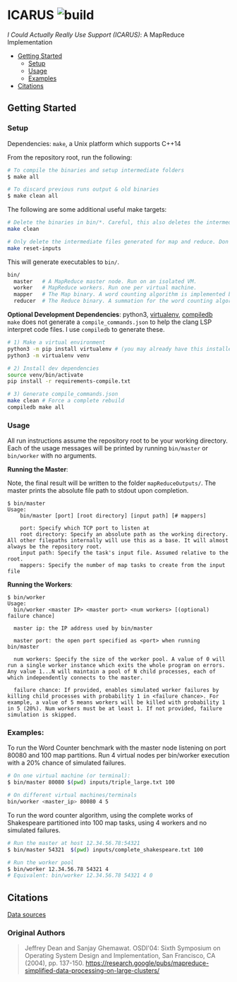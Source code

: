# ICARUS ![build](https://github.com/jsteinberg4/icarus/actions/workflows/build.yml/badge.svg)

_I Could Actually Really Use Support (ICARUS)_: A MapReduce Implementation

<!--toc:start-->

- [Getting Started](#getting-started)
  - [Setup](#setup)
  - [Usage](#usage)
  - [Examples](#examples)
- [Citations](#citations)
  <!--toc:end-->

## Getting Started

### Setup

Dependencies: `make`, a Unix platform which supports C++14

From the repository root, run the following:

```bash
# To compile the binaries and setup intermediate folders
$ make all

# To discard previous runs output & old binaries
$ make clean all
```

The following are some additional useful make targets:

```bash
# Delete the binaries in bin/*. Careful, this also deletes the intermediate files generated by mapper and reducer. Final map reduce outputs are left alone.
make clean

# Only delete the intermediate files generated for map and reduce. Don't delete any binaries. Use if your disk is getting cluttered.
make reset-inputs
```

This will generate executables to `bin/`.

```sh
bin/
  master   # A MapReduce master node. Run on an isolated VM.
  worker   # MapReduce workers. Run one per virtual machine.
  mapper   # The Map binary. A word counting algorithm is implemented by default. Do not run directly.
  reducer  # The Reduce binary. A summation for the word counting algorithm is implemented by default. Do not run directly.
```

**Optional Development Dependencies**: python3, [virtualenv](https://virtualenv.pypa.io/en/latest/), [compiledb](https://github.com/nickdiego/compiledb) <br>
`make` does not generate a `compile_commands.json` to help the clang LSP interpret code files. I use `compiledb` to generate these.

```bash
# 1) Make a virtual environment
python3 -m pip install virtualenv # (you may already have this installed)
python3 -m virtualenv venv

# 2) Install dev dependencies
source venv/bin/activate
pip install -r requirements-compile.txt

# 3) Generate compile_commands.json
make clean # Force a complete rebuild
compiledb make all
```

### Usage

All run instructions assume the repository root to be your working directory. Each of the usage messages will be printed by running `bin/master` or `bin/worker` with no arguments.

**Running the Master**:<br />

Note, the final result will be written to the folder `mapReduceOutputs/`. The master prints the absolute file path to stdout upon completion.

```
$ bin/master
Usage:
    bin/master [port] [root directory] [input path] [# mappers]

    port: Specify which TCP port to listen at
    root directory: Specify an absolute path as the working directory. All other filepaths internally will use this as a base. It will almost always be the repository root.
    input path: Specify the task's input file. Assumed relative to the root.
    mappers: Specify the number of map tasks to create from the input file
```

**Running the Workers**:<br />

```
$ bin/worker
Usage:
  bin/worker <master IP> <master port> <num workers> [(optional) failure chance]

  master ip: the IP address used by bin/master

  master port: the open port specified as <port> when running bin/master

  num workers: Specify the size of the worker pool. A value of 0 will run a single worker instance which exits the whole program on errors. Any value 1...N will maintain a pool of N child processes, each of which independently connects to the master.

  failure chance: If provided, enables simulated worker failures by killing child processes with probability 1 in <failure chance>. For example, a value of 5 means workers will be killed with probability 1 in 5 (20%). Num workers must be at least 1. If not provided, failure simulation is skipped.
```

### Examples:

To run the Word Counter benchmark with the master node listening on port 80080 and 100 map partitions. Run 4 virtual nodes per bin/worker execution with a 20% chance of simulated failures.

```bash
# On one virtual machine (or terminal):
$ bin/master 80080 $(pwd) inputs/triple_large.txt 100

# On different virtual machines/terminals
bin/worker <master_ip> 80080 4 5
```

To run the word counter algorithm, using the complete works of Shakespeare partitioned into 100 map tasks, using 4 workers and no simulated failures.

```bash
# Run the master at host 12.34.56.78:54321
$ bin/master 54321  $(pwd) inputs/complete_shakespeare.txt 100

# Run the worker pool
$ bin/worker 12.34.56.78 54321 4
# Equivalent: bin/worker 12.34.56.78 54321 4 0
```

## Citations

[Data sources](/inputs/CITATIONS.md)

### Original Authors

> Jeffrey Dean and Sanjay Ghemawat. OSDI'04: Sixth Symposium on Operating System Design and Implementation, San Francisco, CA (2004), pp. 137-150. https://research.google/pubs/mapreduce-simplified-data-processing-on-large-clusters/

